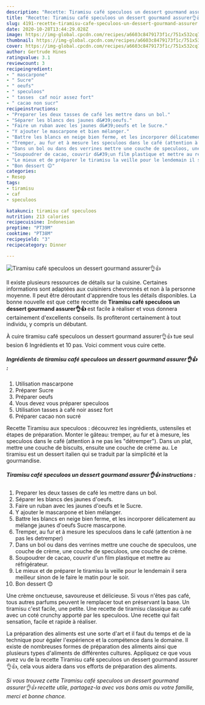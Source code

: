```yaml
---
description: "Recette: Tiramisu café speculoos un dessert gourmand assurer👌👍"
title: "Recette: Tiramisu café speculoos un dessert gourmand assurer👌👍"
slug: 4191-recette-tiramisu-cafe-speculoos-un-dessert-gourmand-assurer
date: 2020-10-28T13:44:29.028Z
image: https://img-global.cpcdn.com/recipes/a6603c8479173f1c/751x532cq70/tiramisu-cafe-speculoos-un-dessert-gourmand-assurer👌👍-photo-principale-de-la-recette.jpg
thumbnail: https://img-global.cpcdn.com/recipes/a6603c8479173f1c/751x532cq70/tiramisu-cafe-speculoos-un-dessert-gourmand-assurer👌👍-photo-principale-de-la-recette.jpg
cover: https://img-global.cpcdn.com/recipes/a6603c8479173f1c/751x532cq70/tiramisu-cafe-speculoos-un-dessert-gourmand-assurer👌👍-photo-principale-de-la-recette.jpg
author: Gertrude Hines
ratingvalue: 3.1
reviewcount: 3
recipeingredient:
- " mascarpone"
- " Sucre"
- " oeufs"
- " speculoos"
- " tasses  caf noir assez fort"
- " cacao non sucr"
recipeinstructions:
- "Preparer les deux tasses de café les mettre dans un bol."
- "Séparer les blancs des jaunes d&#39;oeufs."
- "Faire un ruban avec les jaunes d&#39;oeufs et le Sucre."
- "Y ajouter le mascarpone et bien mélanger."
- "Battre les blancs en neige bien ferme, et les incorporer délicatement au mélange jaunes d&#39;oeufs Sucre mascarpone."
- "Tremper, au fur et à mesure les speculoos dans le café (attention à ne pas les detremper)"
- "Dans un bol ou dans des verrines mettre une couche de speculoos, une couche de crème, une couche de speculoos, une couche de crème."
- "Soupoudrer de cacao, couvrir d&#39;un film plastique et mettre au réfrigérateur."
- "Le mieux et de préparer le tiramisu la veille pour le lendemain il sera meilleur sinon de le faire le matin pour le soir."
- "Bon dessert 😊"
categories:
- Resep
tags:
- tiramisu
- caf
- speculoos

katakunci: tiramisu caf speculoos 
nutrition: 213 calories
recipecuisine: Indonesian
preptime: "PT39M"
cooktime: "PT38M"
recipeyield: "3"
recipecategory: Dinner

---
```



![Tiramisu café speculoos un dessert gourmand assurer👌👍](https://img-global.cpcdn.com/recipes/a6603c8479173f1c/751x532cq70/tiramisu-cafe-speculoos-un-dessert-gourmand-assurer👌👍-photo-principale-de-la-recette.jpg)

Il existe plusieurs ressources de détails sur la cuisine. Certaines informations sont adaptées aux cuisiniers chevronnés et non à la personne moyenne. Il peut être déroutant d'apprendre tous les détails disponibles. La bonne nouvelle est que cette recette de <strong> Tiramisu café speculoos un dessert gourmand assurer👌👍 </strong> est facile à réaliser et vous donnera certainement d'excellents conseils. Ils profiteront certainement à tout individu, y compris un débutant.

<!--inarticleads1-->

À cuire tiramisu café speculoos un dessert gourmand assurer👌👍 tue seul besion 6 Ingrédients et 10 pas. Voici comment vous cuire cette.

##### Ingrédients de tiramisu café speculoos un dessert gourmand assurer👌👍 :

1. Utilisation  mascarpone
1. Préparer  Sucre
1. Préparer  oeufs
1. Vous devez vous préparer  speculoos
1. Utilisation  tasses à café noir assez fort
1. Préparer  cacao non sucré


Recette Tiramisu aux speculoos : découvrez les ingrédients, ustensiles et étapes de préparation. Monter le gâteau: tremper, au fur et à mesure, les speculoos dans le café (attention à ne pas les &#34;détremper&#34;). Dans un plat, mettre une couche de biscuits, ensuite une couche de crème au. Le tiramisu est un dessert italien qui se traduit par la simplicité et la gourmandise. 

<!--inarticleads2-->

##### Tiramisu café speculoos un dessert gourmand assurer👌👍 instructions :

1. Preparer les deux tasses de café les mettre dans un bol.
1. Séparer les blancs des jaunes d&#39;oeufs.
1. Faire un ruban avec les jaunes d&#39;oeufs et le Sucre.
1. Y ajouter le mascarpone et bien mélanger.
1. Battre les blancs en neige bien ferme, et les incorporer délicatement au mélange jaunes d&#39;oeufs Sucre mascarpone.
1. Tremper, au fur et à mesure les speculoos dans le café (attention à ne pas les detremper)
1. Dans un bol ou dans des verrines mettre une couche de speculoos, une couche de crème, une couche de speculoos, une couche de crème.
1. Soupoudrer de cacao, couvrir d&#39;un film plastique et mettre au réfrigérateur.
1. Le mieux et de préparer le tiramisu la veille pour le lendemain il sera meilleur sinon de le faire le matin pour le soir.
1. Bon dessert 😊


Une crème onctueuse, savoureuse et délicieuse. Si vous n&#39;êtes pas café, tous autres parfums peuvent le remplacer tout en préservant la base. Un tiramisu c&#39;est facile, une petite. Une recette de tiramisu classique au café avec un coté crunchy apporté par les speculoos. Une recette qui fait sensation, facile et rapide à réaliser. 

<!--inarticleads1-->

<p>
La préparation des aliments est une sorte d'art et il faut du temps et de la technique pour égaler l'expérience et la compétence dans le domaine. Il existe de nombreuses formes de préparation des aliments ainsi que plusieurs types d'aliments de différentes cultures. Appliquez ce que vous avez vu de la recette Tiramisu café speculoos un dessert gourmand assurer👌👍, cela vous aidera dans vos efforts de préparation des aliments.
</p>

<p>
<i>Si vous trouvez cette Tiramisu café speculoos un dessert gourmand assurer👌👍 recette utile, partagez-la avec vos bons amis ou votre famille, merci et bonne chance.</i>
</p>
